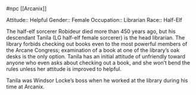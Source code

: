  #npc [[Arcanix]]

Attitude:: Helpful
Gender:: Female
Occupation:: Librarian
Race:: Half-Elf

The half-elf sorcerer Robideur died more than 450 years ago, but his descendant Tanila (LG half-elf female sorcerer) is the head librarian. The library forbids checking out books even to the most powerful members of the Arcane Congress; examination of a book at one of the library’s oak desks is the only option. Tanila has an initial attitude of unfriendly toward anyone who even asks about checking out a book, and she won’t bend the rules unless her attitude is improved to helpful.

Tanila was Windsor Locke’s boss when he worked at the library during his time at Arcanix.
